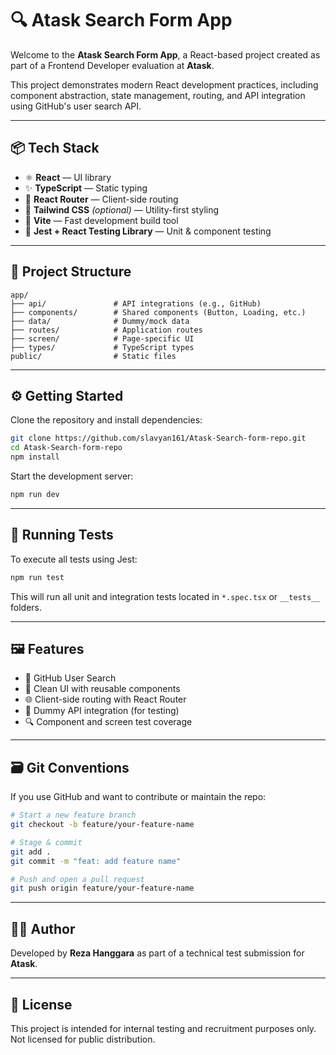 # 🔍 Atask Search Form App

Welcome to the **Atask Search Form App**, a React-based project created as part of a Frontend Developer evaluation at **Atask**.

This project demonstrates modern React development practices, including component abstraction, state management, routing, and API integration using GitHub's user search API.

---

## 📦 Tech Stack

- ⚛️ **React** — UI library
- ✨ **TypeScript** — Static typing
- 🔁 **React Router** — Client-side routing
- 🎨 **Tailwind CSS** *(optional)* — Utility-first styling
- 🚀 **Vite** — Fast development build tool
- 🧪 **Jest + React Testing Library** — Unit & component testing

---

## 📁 Project Structure

```
app/
├── api/               # API integrations (e.g., GitHub)
├── components/        # Shared components (Button, Loading, etc.)
├── data/              # Dummy/mock data
├── routes/            # Application routes
├── screen/            # Page-specific UI
├── types/             # TypeScript types
public/                # Static files
```

---

## ⚙️ Getting Started

Clone the repository and install dependencies:

```bash
git clone https://github.com/slavyan161/Atask-Search-form-repo.git
cd Atask-Search-form-repo
npm install
```

Start the development server:

```bash
npm run dev
```

---

## 🧪 Running Tests

To execute all tests using Jest:

```bash
npm run test
```

This will run all unit and integration tests located in `*.spec.tsx` or `__tests__` folders.

---

## 🖼️ Features

- 🔎 GitHub User Search
- 💬 Clean UI with reusable components
- 🌐 Client-side routing with React Router
- 💾 Dummy API integration (for testing)
- 🔍 Component and screen test coverage

---

## 🗃️ Git Conventions

If you use GitHub and want to contribute or maintain the repo:

```bash
# Start a new feature branch
git checkout -b feature/your-feature-name

# Stage & commit
git add .
git commit -m "feat: add feature name"

# Push and open a pull request
git push origin feature/your-feature-name
```

---

## 👨‍💻 Author

Developed by **Reza Hanggara** as part of a technical test submission for **Atask**.

---

## 📄 License

This project is intended for internal testing and recruitment purposes only. Not licensed for public distribution.
